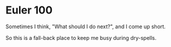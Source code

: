 # Euler 100

Sometimes I think, "What should I do next?", and I come up short.

So this is a fall-back place to keep me busy during dry-spells.
